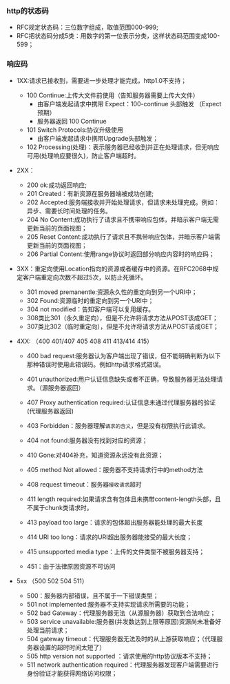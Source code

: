
### http的状态码
* RFC规定状态码：三位数字组成，取值范围000-999;
* RFC把状态码分成5类：用数字的第一位表示分类，这样状态码范围变成100-599；


### 响应码
* 1XX:请求已接收到，需要进一步处理才能完成，http1.0不支持；
    * 100 Continue:上传大文件前使用（告知服务器需要上传大文件）
        * 由客户端发起请求中携带 Expect：100-continue 头部触发 （Expect预期）
        * 服务器返回 100 Continue
    * 101 Switch Protocols:协议升级使用
        * 由客户端发起请求中携带Upgrade头部触发；
    * 102 Processing(处理)：表示服务器已经收到并正在处理请求，但无响应可用(处理响应要很久)，防止客户端超时。

* 2XX：
    * 200 ok:成功返回响应;
    * 201 Created：有新资源在服务器端被成功创建;
    * 202 Accepted:服务端接收并开始处理请求，但请求未处理完成。例如：异步、需要长时间处理的任务。
    * 204 No Content:成功执行了请求且不携带响应包体，并暗示客户端无需更新当前的页面视图；
    * 205 Reset Content:成功执行了请求且不携带响应包体，并暗示客户端需更新当前的页面视图；
    * 206 Partial Content:使用range协议时返回部分响应内容时的响应码；

* 3XX：重定向使用Location指向的资源或者缓存中的资源。在RFC2068中规定客户端重定向次数不超过5次，以防止死循环。
    * 301 moved premanentle:资源永久性的重定向到另一个URI中；
    * 302 Found:资源临时的重定向到另一个URI中；
    * 304 not modified：告知客户端可以复用缓存。
    * 308类比301（永久重定向），但是不允许将请求方法从POST该成GET；
    * 307类比302（临时重定向），但是不允许将请求方法从POST该成GET；

* 4XX: （400 401/407 405 408 411 413/414 415）
    * 400 bad request:服务器认为客户端出现了错误，但不能明确判断为以下那种错误时使用此错误码。例如http请求格式错误。

    * 401 unauthorized:用户认证信息缺失或者不正确，导致服务器无法处理请求。（源服务器返回）
    * 407 Proxy authentication required:认证信息未通过代理服务器的验证(代理服务器返回)
    
    * 403 Forbidden：服务器理解`请求的含义`，但是没有权限执行此请求。

    * 404 not found:服务器没有找到对应的资源；
    * 410 Gone:对404补充，知道资源永远没有此资源；

    * 405 method Not allowed：服务器不支持请求行中的method方法
    * 408 request timeout：服务器`接收请求`超时

    * 411 length required:如果请求含有包体且未携带content-length头部，且不属于chunk类请求时。

    * 413 payload too large：请求的包体超出服务器能处理的最大长度
    * 414 URI too long：请求的URI超出服务器能接受的最大长度；
    

    * 415 unsupported media type：上传的文件类型不被服务器支持；
    * 451：由于法律原因资源不可访问

* 5xx （500 502 504 511）
    * 500：服务器内部错误，且不属于一下错误类型；
    * 501 not implemented:服务器不支持实现请求所需要的功能；
    * 502 bad Gateway：代理服务器无法（从源服务器）获取到合法响应；
    * 503 service unavailable:服务器(并发数达到上限等原因)资源尚未准备好 处理当前请求；
    * 504 gateway timeout：代理服务器无法及时的从上游获取响应；（代理服务器设置的超时时间太短了）
    * 505 http version not supported ：请求使用的http协议版本不支持；
    * 511 network authentication required：代理服务器发现客户端需要进行 身份验证才能获得网络访问权限；

